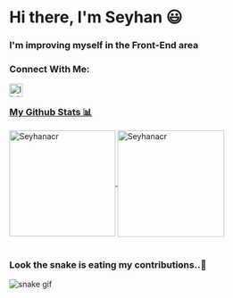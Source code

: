 # Hi there, I'm Seyhan 😃
### I'm improving myself in the Front-End area 
### Connect With Me:
<a href="https://www.linkedin.com/in/seyhan-acar-5b8947186/">
<img align="left" alt="linkedin | LinkedIn" width="24px" src="https://raw.githubusercontent.com/peterthehan/peterthehan/master/assets/linkedin.svg" />


<br>

### My Github Stats 📊 <br>

<a href="https://github.com/Seyhanacr">
  <img height="190em" align="center" src="https://github-readme-stats.vercel.app/api?username=Seyhanacr&show_icons=true&locale=en&theme=algolia&include_all_commits=true&count_private=true" alt="Seyhanacr"/>

  <img height="191em"  align="center" src="https://github-readme-stats.vercel.app/api/top-langs?username=Seyhanacr&show_icons=true&locale=en&layout=compact&langs_count=8&theme=algolia" alt="Seyhanacr"/>
</a>
</a> <br> <br>

### Look the snake is eating my contributions..🐍
![snake gif](https://github.com/Seyhanacr/Seyhanacr/blob/output/github-contribution-grid-snake.gif)
